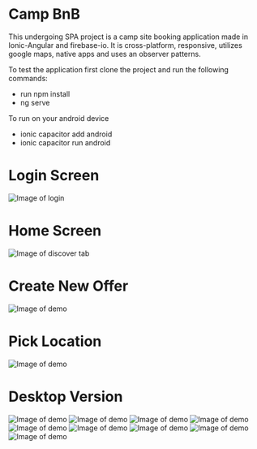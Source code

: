 # Camp BnB
This undergoing SPA project is a camp site booking application made in Ionic-Angular and firebase-io. It is cross-platform, responsive, utilizes google maps, native apps and uses an observer patterns.

To test the application first clone the project and run the following commands:
  * run npm install
  * ng serve 
  
To run on your android device
  * ionic capacitor add android 
  * ionic capacitor run android

# Login Screen
![Image of login](https://github.com/xshirl1027/bookplaces2/blob/master/images/login-screen.png)
# Home Screen
![Image of discover tab](https://github.com/xshirl1027/bookplaces2/blob/master/images/places-offered.png)
# Create New Offer
![Image of demo](https://github.com/xshirl1027/bookplaces2/blob/master/images/new-offer-pick-location.png)
# Pick Location
![Image of demo](https://github.com/xshirl1027/bookplaces2/blob/master/images/google-location-picker.png)
# Desktop Version
![Image of demo](https://github.com/xshirl1027/bookplaces2/blob/master/images/1.png)
![Image of demo](https://github.com/xshirl1027/bookplaces2/blob/master/images/2.png)
![Image of demo](https://github.com/xshirl1027/bookplaces2/blob/master/images/3.png)
![Image of demo](https://github.com/xshirl1027/bookplaces2/blob/master/images/4.png)
![Image of demo](https://github.com/xshirl1027/bookplaces2/blob/master/images/5.png)
![Image of demo](https://github.com/xshirl1027/bookplaces2/blob/master/images/6.png)
![Image of demo](https://github.com/xshirl1027/bookplaces2/blob/master/images/7.png)
![Image of demo](https://github.com/xshirl1027/bookplaces2/blob/master/images/8.png)
![Image of demo](https://github.com/xshirl1027/bookplaces2/blob/master/images/9.png)
